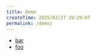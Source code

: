 ```yaml
---
title: Demo
createTime: 2025/02/27 19:29:07
permalink: /demo/
---
```


- [bar](./bar.md)
- [foo](./foo.md)
